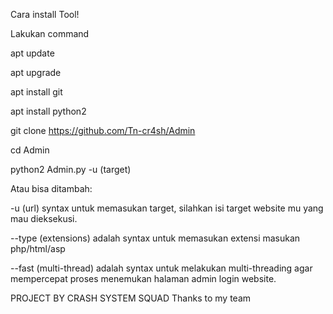 Cara install Tool!

Lakukan command

apt update

apt upgrade

apt install git

apt install python2

git clone https://github.com/Tn-cr4sh/Admin

cd Admin

python2 Admin.py -u (target)


Atau bisa ditambah:

-u (url) syntax untuk memasukan target, silahkan isi target website mu yang mau dieksekusi.

--type (extensions) adalah syntax untuk memasukan extensi masukan php/html/asp

--fast (multi-thread) adalah syntax untuk melakukan multi-threading agar mempercepat proses menemukan halaman admin login website.

PROJECT BY CRASH SYSTEM SQUAD
Thanks to my team
